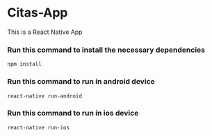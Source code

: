 # Citas-App
This is a React Native App

### Run this command to install the necessary dependencies
```
npm install
```

### Run this command to run in android device
```
react-native run-android
```

### Run this command to run in ios device
```
react-native run-ios
```
